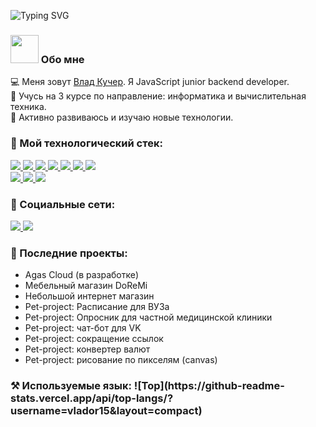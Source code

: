 ![Typing SVG](https://readme-typing-svg.herokuapp.com?color=%2336BCF7&lines=Добро+пожаловать!)

<h3>
 <img src="https://github.com/TheDudeThatCode/TheDudeThatCode/blob/master/Assets/Developer.gif" width="45px"> Обо мне  
</h3> 
 
💻 Меня зовут <a href="https://vk.com/c_o_d_e_r" target="_blank">Влад Кучер</a>. Я JavaScript junior backend developer.   
💼 Учусь на 3 курсе по направление: информатика и вычислительная техника.   
 🚀 Активно развиваюсь и изучаю новые технологии.  
 
 
<h3>🔧 Мой технологический стек: </h3>
<p>
  <a href="https://html.com/" target="_blank">
    <img src="https://img.shields.io/badge/HTML-E34F26?style=for-the-badge&logo=HTML5&logoColor=white">
  </a>
  <a href="https://www.w3schools.com/css/" target="_blank">
    <img src="https://img.shields.io/badge/CSS-1572B6?style=for-the-badge&logo=CSS3&logoColor=white">
  </a>
  <a href="https://www.javascript.com/" target="_blank">
    <img src="https://img.shields.io/badge/JavaScript-323330?style=for-the-badge&logo=javascript&logoColor=F7DF1E">
  </a>
  <a href="https://nodejs.org/en/" target="_blank">
    <img src="https://img.shields.io/badge/NODE.JS-339933?style=for-the-badge&logo=Node.js&logoColor=white">
  </a>
  <a href="https://www.json.org/json-en.html" target="_blank">
    <img src="https://img.shields.io/badge/JSON-000000?style=for-the-badge&logo=JSON&logoColor=white">
  </a> 
  <a href="https://code.visualstudio.com/" target="_blank">
    <img src="https://img.shields.io/badge/VS%20Code-007ACC?&style=for-the-badge&logo=visual-studio-code&logoColor=white">
  </a>
  <a href="https://www.google.com/intl/en_in/chrome/" target="_blank">
    <img src="https://img.shields.io/badge/google%20chrome-4285F4?&style=for-the-badge&logo=google%20chrome&logoColor=white">
  </a>
  <br>
  <a href="https://socket.io/" target="_blank">
    <img src="https://img.shields.io/badge/socket.io-12976e?&style=for-the-badge&logo=socket.io&logoColor=white">
  </a> 
  <a href="https://expressjs.com/" target="_blank">
    <img src="https://img.shields.io/badge/express.js-000000?&style=for-the-badge&logo=Express&logoColor=white">
  </a>
  <a href="https://www.mongodb.com/" target="_blank">
    <img src="https://img.shields.io/badge/mongodb-3a7c4a.svg?&style=for-the-badge&logo=mongodb&logoColor=white">
  </a> 
</p>
 
<h3> 🤝 Социальные сети: </h3>
  <p>
    <a href="https://vk.com/c_o_d_e_r" target="_blank">
      <img src="https://img.shields.io/badge/vk-146bc2?&style=for-the-badge&logo=vk&logoColor=white">
    </a>
    <a href="https://wa.me/79854280745" target="_blank">
      <img src="https://img.shields.io/badge/WhatsApp-12976e?&style=for-the-badge&logo=whatsapp&logoColor=white">
    </a>
  </p>
</h1>

<h3> 📄 Последние проекты: </h3>
<ul>
 <li>Agas Cloud (в разработке)</li>
 <li>Мебельный магазин DoReMi</li>
 <li>Небольшой интернет магазин </li>
 <li>Pet-project: Расписание для ВУЗа</li>
 <li>Pet-project: Опросник для частной медицинской клиники</li>
 <li>Pet-project: чат-бот для VK</li>
 <li>Pet-project: сокращение ссылок</li>
 <li>Pet-project: конвертер валют</li>
 <li>Pet-project: рисование по пикселям (canvas)</li>
</ul>

 
<h3> ⚒ Используемые язык: </3>   
![Top](https://github-readme-stats.vercel.app/api/top-langs/?username=vlador15&layout=compact)  
